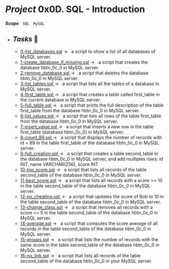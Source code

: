 # ***Project*** **0x0D. SQL - Introduction**
***Scope*** &nbsp; `SQL` &nbsp; `MySQL` <br />

* ## ***Tasks*** :page_with_curl:
  * [0-list_databases.sql](./0-list_databases.sql) → &nbsp; a script to show a list of all databases of MySQL server.
  * [1-create_database_if_missing.sql](./1-create_database_if_missing.sql ) → &nbsp; a script that creates the database hbtn_0c_0 in MySQL server.
  * [2-remove_database.sql ](./2-remove_database.sql ) → &nbsp; a script that deletes the database hbtn_0c_0 in MySQL server.
  * [3-list_tables.sql ](./3-list_tables.sql ) → &nbsp; a script that lists all the tables of a database in MySQL server.
  * [4-first_table.sql ](./4-first_table.sql ) → &nbsp; a script that creates a table called first_table in the current database in MySQL server.
  * [5-full_table.sql ](./5-full_table.sql ) → &nbsp; a script that prints the full description of the table first_table from the database hbtn_0c_0 in MySQL server.
  * [6-list_values.sql ](./6-list_values.sql ) → &nbsp;  a script that lists all rows of the table first_table from the database hbtn_0c_0 in MySQL server.
  * [7-insert_value.sql ](./7-insert_value.sql ) → &nbsp; a script that inserts a new row in the table first_table (database hbtn_0c_0) in MySQL server.
  * [8-count_89.sql ](./8-count_89.sql ) → &nbsp; a script that displays the number of records with id = 89 in the table first_table of the database hbtn_0c_0 in MySQL server.
  * [9-full_creation.sql ](./9-full_creation.sql ) → &nbsp; a script that creates a table second_table in the database hbtn_0c_0 in MySQL server, and add multiples rows: id INT, name VARCHAR(256), score INT
  * [10-top_score.sql](./10-top_score.sql) → &nbsp; a script that lists all records of the table second_table of the database hbtn_0c_0 in MySQL server.
  * [11-best_score.sql](./11-best_score.sql) → &nbsp; a script that lists all records with a score >= 10 in the table second_table of the database hbtn_0c_0 in MySQL server.
  * [12-no_cheating.sql ](./12-no_cheating.sql ) → &nbsp; a script that updates the score of Bob to 10 in the table second_table of the database hbtn_0c_0 in MySQL server.
  * [13-change_class.sql](./13-change_class.sql) → &nbsp; a script that removes all records with a score <= 5 in the table second_table of the database hbtn_0c_0 in MySQL server.
  * [14-average.sql](./14-average.sql) → &nbsp; a script that computes the score average of all records in the table second_table of the database hbtn_0c_0 in MySQL server.
  * [15-groups.sql](./15-groups.sql) → &nbsp; a script that lists the number of records with the same score in the table second_table of the database hbtn_0c_0 in MySQL server.
  * [16-no_link.sql](./16-no_link.sql) → &nbsp; a script that lists all records of the table second_table of the database hbtn_0c_0 in your MySQL server.
